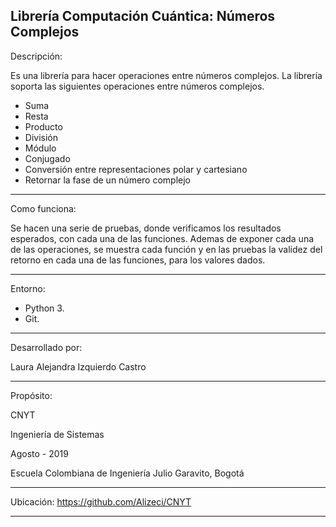 
Librería Computación Cuántica: Números Complejos
-----------------------------------------
Descripción:

Es una librería para hacer operaciones entre números complejos.
La librería soporta las siguientes operaciones entre números complejos.
- Suma
- Resta
- Producto
- División
- Módulo
- Conjugado
- Conversión entre representaciones polar y cartesiano
- Retornar la fase de un número complejo
-----------------------------------------
Como funciona:

Se hacen una serie de pruebas, donde verificamos los resultados esperados, con cada una de las funciones.
Ademas de exponer cada una de las operaciones, se muestra cada función y en las pruebas la validez del retorno en cada una de las funciones, para los valores dados.

-----------------------------------------
Entorno:

- Python 3.
- Git.
-----------------------------------------
Desarrollado por:

Laura Alejandra Izquierdo Castro

-----------------------------------------
Propósito:

CNYT

Ingeniería de Sistemas

Agosto - 2019

Escuela Colombiana de Ingeniería Julio Garavito, Bogotá

-----------------------------------------
Ubicación: https://github.com/Alizeci/CNYT

-----------------------------------------
